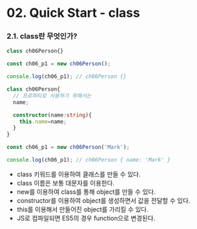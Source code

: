 # 02. Quick Start - class

### 2.1. class란 무엇인가?

```ts
class ch06Person{}

const ch06_p1 = new ch06Person();

console.log(ch06_p1); // ch06Person {}

```



```ts
class ch06Person{
  // 프로퍼티로 사용하기 위해서는
  name;

  constructor(name:string){
    this.name=name;
  }
}

const ch06_p1 = new ch06Person('Mark');

console.log(ch06_p1); // ch06Person { name: 'Mark' }

```

- class 키워드를 이용하여 클래스를 만들 수 있다.
- class 이름은 보통 대문자를 이용한다.
- new를 이용하여 class를 통해 object를 만들 수 있다.
- constructor를 이용하여 object를 생성하면서 값을 전달할 수 있다.
- this를 이용해서 만들어진 object를 가리킬 수 있다.
- JS로 컴파일되면 ES5의 경우 function으로 변경된다. 
